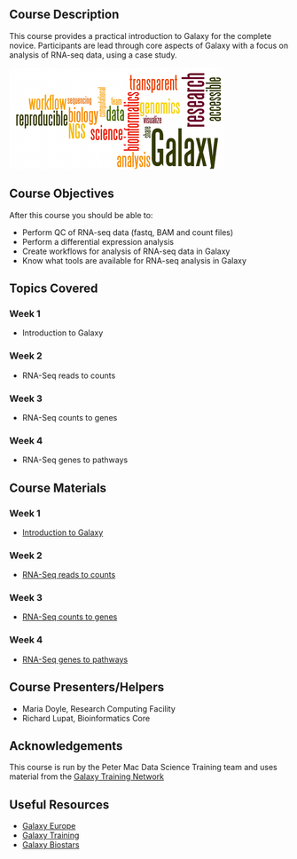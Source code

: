 ## Course Description
This course provides a practical introduction to Galaxy for the complete novice. Participants are lead through core aspects of Galaxy with a focus on analysis of RNA-seq data, using a case study.

![workshop pic](images/GalaxyWordCloud.png)

## Course Objectives

After this course you should be able to:

* Perform QC of RNA-seq data (fastq, BAM and count files)
* Perform a differential expression analysis
* Create workflows for analysis of RNA-seq data in Galaxy
* Know what tools are available for RNA-seq analysis in Galaxy

## Topics Covered

### Week 1
- Introduction to Galaxy

### Week 2
- RNA-Seq reads to counts

### Week 3
- RNA-Seq counts to genes

### Week 4
- RNA-Seq genes to pathways

## Course Materials


### Week 1
- [Introduction to Galaxy](http://galaxyproject.github.io/training-material/topics/introduction/tutorials/galaxy-intro-peaks2genes/tutorial.html)

### Week 2
- [RNA-Seq reads to counts](https://galaxyproject.github.io/training-material/topics/transcriptomics/tutorials/rna-seq-reads_to_counts/tutorial.html)

### Week 3
- [RNA-Seq counts to genes](https://galaxyproject.github.io/training-material/topics/transcriptomics/tutorials/rna-seq-counts-to-genes/tutorial.html)

### Week 4
- [RNA-Seq genes to pathways](https://galaxyproject.github.io/training-material/topics/transcriptomics/tutorials/rna-seq-genes-to-pathways/tutorial.html)


## Course Presenters/Helpers

- Maria Doyle, Research Computing Facility
- Richard Lupat, Bioinformatics Core


## Acknowledgements
This course is run by the Peter Mac Data Science Training team and uses material from the [Galaxy Training Network](https://galaxyproject.org/teach/gtn/)

## Useful Resources
+ [Galaxy Europe](https://usegalaxy.eu/)
+ [Galaxy Training](https://galaxyproject.github.io/training-material/)
+ [Galaxy Biostars](https://biostar.usegalaxy.org/)
